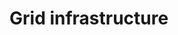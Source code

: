 # Grid infrastructure

<!--

## Computational nodes

!!! todo
    This is a new section to be added to docs

### PBS servers and "their" nodes

- zde vysvetlit ze nody "patri" vzdy primarne nejakemu serveru
- tabulku co k cemu patri
- taky CLI command jak zjistit kteremu serveru co patri a vice versa 

### OS

- o operacnim systemu
- ze je vsude (skoro) Debian, ze se obcas upgraduje
- o baliccich debian-compat
- jak zjistit ktery debian zrovna mame

### CPU architectures

- kde mame jake procesory a v cem se to muze projevovat
- jak zjistit jaka CPU arch kde je

### GPU nodes

- zde dat tabulku serveru s GPU kartami urcenych ke GPU vypoctum

### Whateve

- v zasade zde by se melo vlezt pokud mame nejakou zvlastni skupinu nodu na kterou chceme uzivatele upozornit

-->










